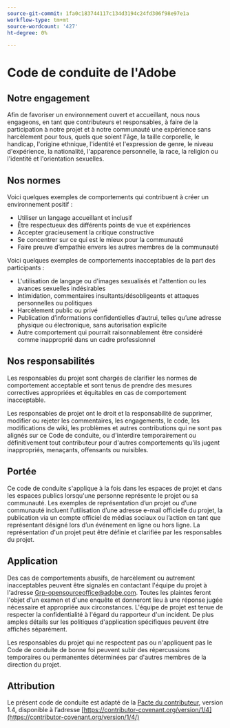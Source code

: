 ```yaml
---
source-git-commit: 1fa0c183744117c134d3194c24fd306f98e97e1a
workflow-type: tm+mt
source-wordcount: '427'
ht-degree: 0%

---
```

# Code de conduite de l&#39;Adobe

## Notre engagement

Afin de favoriser un environnement ouvert et accueillant, nous nous engageons, en tant que contributeurs et responsables, à faire de la participation à notre projet et à notre communauté une expérience sans harcèlement pour tous, quels que soient l&#39;âge, la taille corporelle, le handicap, l&#39;origine ethnique, l&#39;identité et l&#39;expression de genre, le niveau d&#39;expérience, la nationalité, l&#39;apparence personnelle, la race, la religion ou l&#39;identité et l&#39;orientation sexuelles.

## Nos normes

Voici quelques exemples de comportements qui contribuent à créer un environnement positif :

* Utiliser un langage accueillant et inclusif
* Être respectueux des différents points de vue et expériences
* Accepter gracieusement la critique constructive
* Se concentrer sur ce qui est le mieux pour la communauté
* Faire preuve d’empathie envers les autres membres de la communauté

Voici quelques exemples de comportements inacceptables de la part des participants :

* L&#39;utilisation de langage ou d&#39;images sexualisés et l&#39;attention ou les avances sexuelles indésirables
* Intimidation, commentaires insultants/désobligeants et attaques personnelles ou politiques
* Harcèlement public ou privé
* Publication d’informations confidentielles d’autrui, telles qu’une adresse physique ou électronique, sans autorisation explicite
* Autre comportement qui pourrait raisonnablement être considéré comme inapproprié dans un cadre professionnel

## Nos responsabilités

Les responsables du projet sont chargés de clarifier les normes de comportement acceptable et sont tenus de prendre des mesures correctives appropriées et équitables en cas de comportement inacceptable.

Les responsables de projet ont le droit et la responsabilité de supprimer, modifier ou rejeter les commentaires, les engagements, le code, les modifications de wiki, les problèmes et autres contributions qui ne sont pas alignés sur ce Code de conduite, ou d&#39;interdire temporairement ou définitivement tout contributeur pour d&#39;autres comportements qu&#39;ils jugent inappropriés, menaçants, offensants ou nuisibles.

## Portée

Ce code de conduite s&#39;applique à la fois dans les espaces de projet et dans les espaces publics lorsqu&#39;une personne représente le projet ou sa communauté. Les exemples de représentation d’un projet ou d’une communauté incluent l’utilisation d’une adresse e-mail officielle du projet, la publication via un compte officiel de médias sociaux ou l’action en tant que représentant désigné lors d’un événement en ligne ou hors ligne. La représentation d&#39;un projet peut être définie et clarifiée par les responsables du projet.

## Application

Des cas de comportements abusifs, de harcèlement ou autrement inacceptables peuvent être signalés en contactant l&#39;équipe du projet à l&#39;adresse Grp-opensourceoffice@adobe.com. Toutes les plaintes feront l&#39;objet d&#39;un examen et d&#39;une enquête et donneront lieu à une réponse jugée nécessaire et appropriée aux circonstances. L&#39;équipe de projet est tenue de respecter la confidentialité à l&#39;égard du rapporteur d&#39;un incident.
De plus amples détails sur les politiques d&#39;application spécifiques peuvent être affichés séparément.

Les responsables du projet qui ne respectent pas ou n&#39;appliquent pas le Code de conduite de bonne foi peuvent subir des répercussions temporaires ou permanentes déterminées par d&#39;autres membres de la direction du projet.

## Attribution

Le présent code de conduite est adapté de la [Pacte du contributeur](https://contributor-covenant.org), version 1.4, disponible à l’adresse [https://contributor-covenant.org/version/1/4](https://contributor-covenant.org/version/1/4/)
